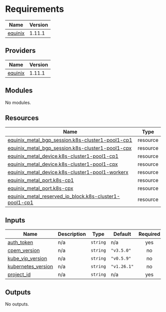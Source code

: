 # Requirements

| Name | Version |
|------|---------|
| <a name="requirement_equinix"></a> [equinix](#requirement\_equinix) | 1.11.1 |

## Providers

| Name | Version |
|------|---------|
| <a name="provider_equinix"></a> [equinix](#provider\_equinix) | 1.11.1 |

## Modules

No modules.

## Resources

| Name | Type |
|------|------|
| [equinix_metal_bgp_session.k8s-cluster1-pool1-cp1](https://registry.terraform.io/providers/equinix/equinix/1.11.1/docs/resources/metal_bgp_session) | resource |
| [equinix_metal_bgp_session.k8s-cluster1-pool1-cpx](https://registry.terraform.io/providers/equinix/equinix/1.11.1/docs/resources/metal_bgp_session) | resource |
| [equinix_metal_device.k8s-cluster1-pool1-cp1](https://registry.terraform.io/providers/equinix/equinix/1.11.1/docs/resources/metal_device) | resource |
| [equinix_metal_device.k8s-cluster1-pool1-cpx](https://registry.terraform.io/providers/equinix/equinix/1.11.1/docs/resources/metal_device) | resource |
| [equinix_metal_device.k8s-cluster1-pool1-workerx](https://registry.terraform.io/providers/equinix/equinix/1.11.1/docs/resources/metal_device) | resource |
| [equinix_metal_port.k8s-cp1](https://registry.terraform.io/providers/equinix/equinix/1.11.1/docs/resources/metal_port) | resource |
| [equinix_metal_port.k8s-cpx](https://registry.terraform.io/providers/equinix/equinix/1.11.1/docs/resources/metal_port) | resource |
| [equinix_metal_reserved_ip_block.k8s-cluster1-pool1-cp1](https://registry.terraform.io/providers/equinix/equinix/1.11.1/docs/resources/metal_reserved_ip_block) | resource |

## Inputs

| Name | Description | Type | Default | Required |
|------|-------------|------|---------|:--------:|
| <a name="input_auth_token"></a> [auth\_token](#input\_auth\_token) | n/a | `string` | n/a | yes |
| <a name="input_cpem_version"></a> [cpem\_version](#input\_cpem\_version) | n/a | `string` | `"v3.5.0"` | no |
| <a name="input_kube_vip_version"></a> [kube\_vip\_version](#input\_kube\_vip\_version) | n/a | `string` | `"v0.5.9"` | no |
| <a name="input_kubernetes_version"></a> [kubernetes\_version](#input\_kubernetes\_version) | n/a | `string` | `"v1.26.1"` | no |
| <a name="input_project_id"></a> [project\_id](#input\_project\_id) | n/a | `string` | n/a | yes |

## Outputs

No outputs.
